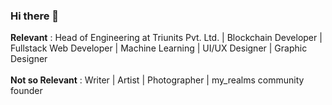### Hi there 👋

<b>Relevant</b> : Head of Engineering at Triunits Pvt. Ltd. | Blockchain Developer | Fullstack Web Developer | Machine Learning | UI/UX Designer | Graphic Designer
</br> </br>
<b>Not so Relevant</b> : Writer | Artist | Photographer | my_realms community founder

<!--
**rishav4101/rishav4101** is a ✨ _special_ ✨ repository because its `README.md` (this file) appears on your GitHub profile.

Here are some ideas to get you started:

- 🔭 I’m currently working on ...
- 🌱 I’m currently learning ...
- 👯 I’m looking to collaborate on ...
- 🤔 I’m looking for help with ...
- 💬 Ask me about ...
- 📫 How to reach me: ...
- 😄 Pronouns: ...
- ⚡ Fun fact: ...
-->
